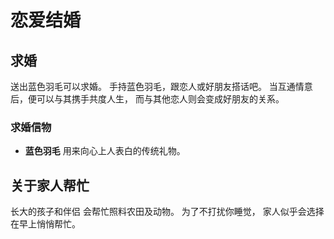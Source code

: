 # 恋爱结婚

## 求婚

送出蓝色羽毛可以求婚。
手持蓝色羽毛，跟恋人或好朋友搭话吧。
当互通情意后，便可以与其携手共度人生，
而与其他恋人则会变成好朋友的关系。

### 求婚信物

- **蓝色羽毛**
用来向心上人表白的传统礼物。

## 关于家人帮忙

长大的孩子和伴侣
会帮忙照料农田及动物。
为了不打扰你睡觉，
家人似乎会选择在早上悄悄帮忙。
